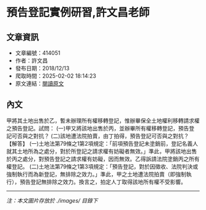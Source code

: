 # 預告登記實例研習,許文昌老師

## 文章資訊
- 文章編號：414051
- 作者：許文昌
- 發布日期：2018/12/13
- 爬取時間：2025-02-02 18:14:23
- 原文連結：[閱讀原文](https://real-estate.get.com.tw/Columns/detail.aspx?no=414051)

## 內文
甲將其土地出售於乙，暫未辦理所有權移轉登記，惟辦畢保全土地權利移轉請求權之預告登記。試問：
(一)甲又將該地出售於丙，並辦畢所有權移轉登記，預告登記可否與之對抗？
(二)該地遭法院拍賣，由丁拍得，預告登記可否與之對抗？
【解答】
(一)土地法第79條之1第2項規定：「前項預告登記未塗銷前，登記名義人就其土地所為之處分，對於所登記之請求權有妨礙者無效。」準此，甲將該地出售於丙之處分，對預告登記之請求權有妨礙，因而無效。乙得訴請法院塗銷丙之所有權登記。
(二)土地法第79條之1第3項規定：「預告登記，對於因徵收、法院判決或強制執行而為新登記，無排除之效力。」準此，甲之土地遭法院拍賣（即強制執行），預告登記無排除之效力。換言之，拍定人丁取得該地所有權不受影響。

---
*注：本文圖片存放於 ./images/ 目錄下*
